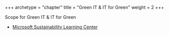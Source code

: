 +++
archetype = "chapter"
title = "Green IT & IT for Green"
weight = 2
+++

Scope for Green IT & IT for Green

- [Microsoft Sustainability Learning Center](https://www.microsoft.com/en-us/sustainability/learning-center)
